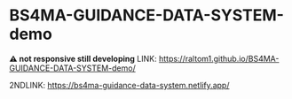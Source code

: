﻿# BS4MA-GUIDANCE-DATA-SYSTEM-demo

 **⚠️ not responsive still developing**
LINK: https://raltom1.github.io/BS4MA-GUIDANCE-DATA-SYSTEM-demo/

2NDLINK: https://bs4ma-guidance-data-system.netlify.app/

